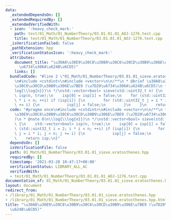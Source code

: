 ```yaml
---
data:
  _extendedDependsOn: []
  _extendedRequiredBy: []
  _extendedVerifiedWith:
  - icon: ':heavy_check_mark:'
    path: test/01_Math/01_NumberTheory/03.01.01.01_AOJ-1276.test.cpp
    title: test/01_Math/01_NumberTheory/03.01.01.01_AOJ-1276.test.cpp
  _isVerificationFailed: false
  _pathExtension: hpp
  _verificationStatusIcon: ':heavy_check_mark:'
  attributes:
    document_title: "\u30A8\u30E9\u30C8\u30B9\u30C6\u30CD\u30B9\u306E\u7BE9 (\u7D20\
      \u6734\u306A\u624B\u6CD5)"
    links: []
  bundledCode: "#line 2 \"01_Math/01_NumberTheory/03.01.01_sieve.eratosthenes.hpp\"\
    \n#include <cstdint>\n#include <vector>\n\n/**\n * @brief \u30A8\u30E9\u30C8\u30B9\
    \u30C6\u30CD\u30B9\u306E\u7BE9 (\u7D20\u6734\u306A\u624B\u6CD5)\n * @note O(n\\\
    log{\\log{n}})\n */\nstd::vector<bool> sieve(std::uint32_t n) {\n    std::vector<bool>\
    \ isp(n, true);\n    isp[0] = isp[1] = false;\n    for (std::uint32_t i = 2; i\
    \ * i < n; ++i) if (isp[i]) {\n        for (std::uint32_t j = i * i; j < n; j\
    \ += i) {\n            isp[j] = false;\n        }\n    }\n    return isp;\n}\n"
  code: "#pragma once\n#include <cstdint>\n#include <vector>\n\n/**\n * @brief \u30A8\
    \u30E9\u30C8\u30B9\u30C6\u30CD\u30B9\u306E\u7BE9 (\u7D20\u6734\u306A\u624B\u6CD5\
    )\n * @note O(n\\log{\\log{n}})\n */\nstd::vector<bool> sieve(std::uint32_t n)\
    \ {\n    std::vector<bool> isp(n, true);\n    isp[0] = isp[1] = false;\n    for\
    \ (std::uint32_t i = 2; i * i < n; ++i) if (isp[i]) {\n        for (std::uint32_t\
    \ j = i * i; j < n; j += i) {\n            isp[j] = false;\n        }\n    }\n\
    \    return isp;\n}"
  dependsOn: []
  isVerificationFile: false
  path: 01_Math/01_NumberTheory/03.01.01_sieve.eratosthenes.hpp
  requiredBy: []
  timestamp: '2021-03-28 10:47:17+00:00'
  verificationStatus: LIBRARY_ALL_AC
  verifiedWith:
  - test/01_Math/01_NumberTheory/03.01.01.01_AOJ-1276.test.cpp
documentation_of: 01_Math/01_NumberTheory/03.01.01_sieve.eratosthenes.hpp
layout: document
redirect_from:
- /library/01_Math/01_NumberTheory/03.01.01_sieve.eratosthenes.hpp
- /library/01_Math/01_NumberTheory/03.01.01_sieve.eratosthenes.hpp.html
title: "\u30A8\u30E9\u30C8\u30B9\u30C6\u30CD\u30B9\u306E\u7BE9 (\u7D20\u6734\u306A\
  \u624B\u6CD5)"
---
```

